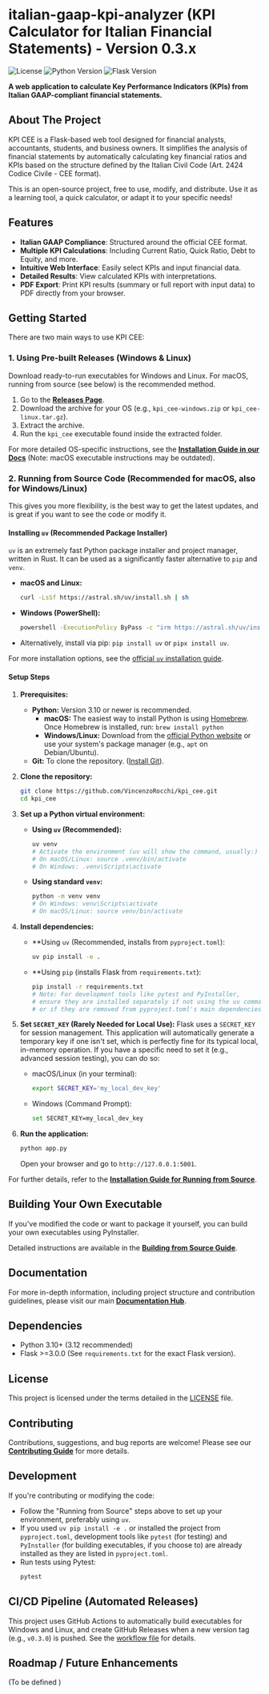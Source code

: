 # italian-gaap-kpi-analyzer (KPI Calculator for Italian Financial Statements) - Version 0.3.x

<!-- Badges: License, Python Version, Flask Version -->
![License](https://img.shields.io/github/license/VincenzoRocchi/kpi_cee)
![Python Version](https://img.shields.io/badge/python-3.12-blue)
![Flask Version](https://img.shields.io/badge/flask-3.1.0-blue)

**A web application to calculate Key Performance Indicators (KPIs) from Italian GAAP-compliant financial statements.**

## About The Project

KPI CEE is a Flask-based web tool designed for financial analysts, accountants, students, and business owners. It simplifies the analysis of financial statements by automatically calculating key financial ratios and KPIs based on the structure defined by the Italian Civil Code (Art. 2424 Codice Civile - CEE format).

This is an open-source project, free to use, modify, and distribute. Use it as a learning tool, a quick calculator, or adapt it to your specific needs!

## Features

- **Italian GAAP Compliance**: Structured around the official CEE format.
- **Multiple KPI Calculations**: Including Current Ratio, Quick Ratio, Debt to Equity, and more.
- **Intuitive Web Interface**: Easily select KPIs and input financial data.
- **Detailed Results**: View calculated KPIs with interpretations.
- **PDF Export**: Print KPI results (summary or full report with input data) to PDF directly from your browser.

## Getting Started

There are two main ways to use KPI CEE:

### 1. Using Pre-built Releases (Windows & Linux)

Download ready-to-run executables for Windows and Linux. For macOS, running from source (see below) is the recommended method.

1.  Go to the **[Releases Page](https://github.com/VincenzoRocchi/kpi_cee/releases)**.
2.  Download the archive for your OS (e.g., `kpi_cee-windows.zip` or `kpi_cee-linux.tar.gz`).
3.  Extract the archive.
4.  Run the `kpi_cee` executable found inside the extracted folder.

For more detailed OS-specific instructions, see the **[Installation Guide in our Docs](./docs/01_installation.md)** (Note: macOS executable instructions may be outdated).

### 2. Running from Source Code (Recommended for macOS, also for Windows/Linux)

This gives you more flexibility, is the best way to get the latest updates, and is great if you want to see the code or modify it.

#### Installing `uv` (Recommended Package Installer)

`uv` is an extremely fast Python package installer and project manager, written in Rust. It can be used as a significantly faster alternative to `pip` and `venv`.

*   **macOS and Linux:**
    ```bash
    curl -LsSf https://astral.sh/uv/install.sh | sh
    ```
*   **Windows (PowerShell):**
    ```bash
    powershell -ExecutionPolicy ByPass -c "irm https://astral.sh/uv/install.ps1 | iex"
    ```
*   Alternatively, install via pip: `pip install uv` or `pipx install uv`.

For more installation options, see the [official `uv` installation guide](https://docs.astral.sh/uv/getting-started/installation/).

#### Setup Steps

1.  **Prerequisites:**
    *   **Python:** Version 3.10 or newer is recommended.
        *   **macOS:** The easiest way to install Python is using [Homebrew](https://brew.sh/). Once Homebrew is installed, run: `brew install python`
        *   **Windows/Linux:** Download from the [official Python website](https://www.python.org/downloads/) or use your system's package manager (e.g., `apt` on Debian/Ubuntu).
    *   **Git:** To clone the repository. ([Install Git](https://git-scm.com/book/en/v2/Getting-Started-Installing-Git)).

2.  **Clone the repository:**
    ```bash
    git clone https://github.com/VincenzoRocchi/kpi_cee.git
    cd kpi_cee
    ```

3.  **Set up a Python virtual environment:**
    *   **Using `uv` (Recommended):**
        ```bash
        uv venv
        # Activate the environment (uv will show the command, usually:)
        # On macOS/Linux: source .venv/bin/activate
        # On Windows: .venv\Scripts\activate
        ```
    *   **Using standard `venv`:**
        ```bash
        python -m venv venv
        # On Windows: venv\Scripts\activate
        # On macOS/Linux: source venv/bin/activate
        ```

4.  **Install dependencies:**
    *   **Using `uv` (Recommended, installs from `pyproject.toml`):
        ```bash
        uv pip install -e .
        ```
    *   **Using `pip` (installs Flask from `requirements.txt`):
        ```bash
        pip install -r requirements.txt 
        # Note: For development tools like pytest and PyInstaller, 
        # ensure they are installed separately if not using the uv command above,
        # or if they are removed from pyproject.toml's main dependencies in the future.
        ```

5.  **Set `SECRET_KEY` (Rarely Needed for Local Use):**
    Flask uses a `SECRET_KEY` for session management. This application will automatically generate a temporary key if one isn't set, which is perfectly fine for its typical local, in-memory operation. If you have a specific need to set it (e.g., advanced session testing), you can do so:
    *   macOS/Linux (in your terminal):
        ```bash
        export SECRET_KEY='my_local_dev_key'
        ```
    *   Windows (Command Prompt):
        ```bash
        set SECRET_KEY=my_local_dev_key
        ```

6.  **Run the application:**
    ```bash
    python app.py
    ```
    Open your browser and go to `http://127.0.0.1:5001`.

For further details, refer to the **[Installation Guide for Running from Source](./docs/01_installation.md#option-2-running-from-source-code)**.

## Building Your Own Executable

If you've modified the code or want to package it yourself, you can build your own executables using PyInstaller.

Detailed instructions are available in the **[Building from Source Guide](./docs/02_building_from_source.md)**.

## Documentation

For more in-depth information, including project structure and contribution guidelines, please visit our main **[Documentation Hub](./docs/README.md)**.

## Dependencies

- Python 3.10+ (3.12 recommended)
- Flask >=3.0.0
(See `requirements.txt` for the exact Flask version).

## License

This project is licensed under the terms detailed in the [LICENSE](./LICENSE) file.

## Contributing

Contributions, suggestions, and bug reports are welcome! Please see our **[Contributing Guide](./docs/04_contributing.md)** for more details.

## Development

If you're contributing or modifying the code:

*   Follow the "Running from Source" steps above to set up your environment, preferably using `uv`.
*   If you used `uv pip install -e .` or installed the project from `pyproject.toml`, development tools like `pytest` (for testing) and `PyInstaller` (for building executables, if you choose to) are already installed as they are listed in `pyproject.toml`.
*   Run tests using Pytest:
    ```bash
    pytest
    ```

## CI/CD Pipeline (Automated Releases)

This project uses GitHub Actions to automatically build executables for Windows and Linux, and create GitHub Releases when a new version tag (e.g., `v0.3.0`) is pushed. See the [workflow file](./.github/workflows/release.yml) for details.

## Roadmap / Future Enhancements

(To be defined )
